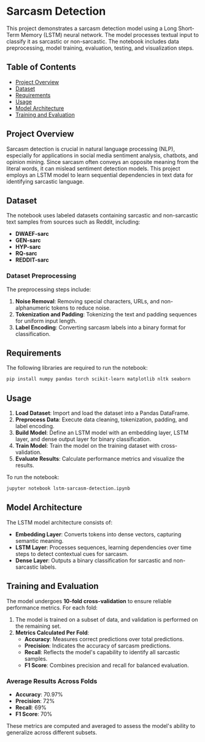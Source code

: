 # Sarcasm Detection

This project demonstrates a sarcasm detection model using a Long Short-Term Memory (LSTM) neural network. The model processes textual input to classify it as sarcastic or non-sarcastic. The notebook includes data preprocessing, model training, evaluation, testing, and visualization steps.

## Table of Contents

- [Project Overview](#project-overview)
- [Dataset](#dataset)
- [Requirements](#requirements)
- [Usage](#usage)
- [Model Architecture](#model-architecture)
- [Training and Evaluation](#training-and-evaluation)

## Project Overview

Sarcasm detection is crucial in natural language processing (NLP), especially for applications in social media sentiment analysis, chatbots, and opinion mining. Since sarcasm often conveys an opposite meaning from the literal words, it can mislead sentiment detection models. This project employs an LSTM model to learn sequential dependencies in text data for identifying sarcastic language.

## Dataset

The notebook uses labeled datasets containing sarcastic and non-sarcastic text samples from sources such as Reddit, including:

- **DWAEF-sarc**
- **GEN-sarc**
- **HYP-sarc**
- **RQ-sarc**
- **REDDIT-sarc**

### Dataset Preprocessing

The preprocessing steps include:

1. **Noise Removal**: Removing special characters, URLs, and non-alphanumeric tokens to reduce noise.
2. **Tokenization and Padding**: Tokenizing the text and padding sequences for uniform input length.
3. **Label Encoding**: Converting sarcasm labels into a binary format for classification.

## Requirements

The following libraries are required to run the notebook:

```bash
pip install numpy pandas torch scikit-learn matplotlib nltk seaborn
```

## Usage

1. **Load Dataset**: Import and load the dataset into a Pandas DataFrame.
2. **Preprocess Data**: Execute data cleaning, tokenization, padding, and label encoding.
3. **Build Model**: Define an LSTM model with an embedding layer, LSTM layer, and dense output layer for binary classification.
4. **Train Model**: Train the model on the training dataset with cross-validation.
5. **Evaluate Results**: Calculate performance metrics and visualize the results.

To run the notebook:

```bash
jupyter notebook lstm-sarcasm-detection.ipynb
```

## Model Architecture

The LSTM model architecture consists of:

- **Embedding Layer**: Converts tokens into dense vectors, capturing semantic meaning.
- **LSTM Layer**: Processes sequences, learning dependencies over time steps to detect contextual cues for sarcasm.
- **Dense Layer**: Outputs a binary classification for sarcastic and non-sarcastic labels.

## Training and Evaluation

The model undergoes **10-fold cross-validation** to ensure reliable performance metrics. For each fold:

1. The model is trained on a subset of data, and validation is performed on the remaining set.
2. **Metrics Calculated Per Fold**:
   - **Accuracy**: Measures correct predictions over total predictions.
   - **Precision**: Indicates the accuracy of sarcasm predictions.
   - **Recall**: Reflects the model's capability to identify all sarcastic samples.
   - **F1 Score**: Combines precision and recall for balanced evaluation.

### Average Results Across Folds

- **Accuracy**: 70.97%
- **Precision**: 72%
- **Recall**: 69%
- **F1 Score**: 70%

These metrics are computed and averaged to assess the model's ability to generalize across different subsets.
